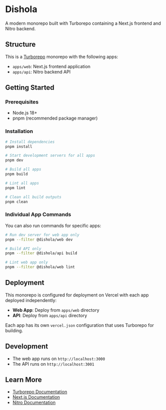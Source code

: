 # Dishola

A modern monorepo built with Turborepo containing a Next.js frontend and Nitro backend.

## Structure

This is a [Turborepo](https://turbo.build/repo) monorepo with the following apps:

- `apps/web`: Next.js frontend application
- `apps/api`: Nitro backend API

## Getting Started

### Prerequisites

- Node.js 18+ 
- pnpm (recommended package manager)

### Installation

```bash
# Install dependencies
pnpm install

# Start development servers for all apps
pnpm dev

# Build all apps
pnpm build

# Lint all apps
pnpm lint

# Clean all build outputs
pnpm clean
```

### Individual App Commands

You can also run commands for specific apps:

```bash
# Run dev server for web app only
pnpm --filter @dishola/web dev

# Build API only
pnpm --filter @dishola/api build

# Lint web app only
pnpm --filter @dishola/web lint
```

## Deployment

This monorepo is configured for deployment on Vercel with each app deployed independently:

- **Web App**: Deploy from `apps/web` directory
- **API**: Deploy from `apps/api` directory

Each app has its own `vercel.json` configuration that uses Turborepo for building.

## Development

- The web app runs on `http://localhost:3000`
- The API runs on `http://localhost:3001`

## Learn More

- [Turborepo Documentation](https://turbo.build/repo/docs)
- [Next.js Documentation](https://nextjs.org/docs)
- [Nitro Documentation](https://nitro.unjs.io/)